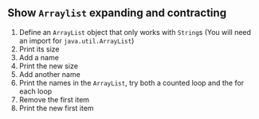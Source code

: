 
## Show `Arraylist` expanding and contracting

1. Define an `ArrayList` object that only works with `String`s (You will need an import for `java.util.ArrayList`)
1. Print its size
1. Add a name
1. Print the new size
1. Add another name
1. Print the names in the `ArrayList`, try both a counted loop and the for each loop
1. Remove the first item
1. Print the new first item

